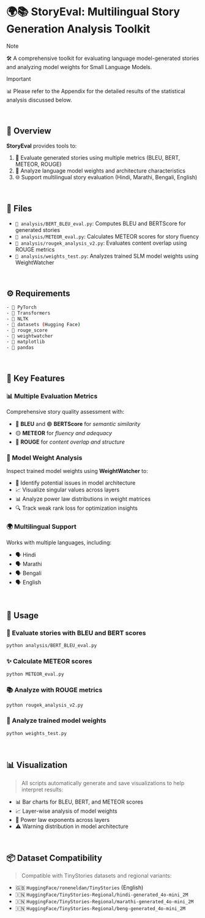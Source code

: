 # 🌍📚 **StoryEval: Multilingual Story Generation Analysis Toolkit**

> [!NOTE]
> 🛠️ A comprehensive toolkit for evaluating language model-generated stories and analyzing model weights for Small Language Models.

> [!IMPORTANT]
> 📊 Please refer to the Appendix for the detailed results of the statistical analysis discussed below.

<br> 

## 📌 **Overview**

**StoryEval** provides tools to:
1. 🧾 Evaluate generated stories using multiple metrics (BLEU, BERT, METEOR, ROUGE)
2. 🧠 Analyze language model weights and architecture characteristics
3. 🌐 Support multilingual story evaluation (Hindi, Marathi, Bengali, English)

<br> 

## 📁 **Files**

- `📄 analysis/BERT_BLEU_eval.py`: Computes BLEU and BERTScore for generated stories  
- `📄 analysis/METEOR_eval.py`: Calculates METEOR scores for story fluency  
- `📄 analysis/rougek_analysis_v2.py`: Evaluates content overlap using ROUGE metrics  
- `📄 analysis/weights_test.py`: Analyzes trained SLM model weights using WeightWatcher  

<br>

## ⚙️ **Requirements**

```bash
- 🔧 PyTorch  
- 🔧 Transformers  
- 🔧 NLTK  
- 🔧 datasets (Hugging Face)  
- 🔧 rouge_score  
- 🔧 weightwatcher  
- 🔧 matplotlib  
- 🔧 pandas  
```

<br>

## 🚀 **Key Features**

### 📊 Multiple Evaluation Metrics
Comprehensive story quality assessment with:
- 🔵 **BLEU** and 🟣 **BERTScore** for *semantic similarity*
- 🟡 **METEOR** for *fluency and adequacy*
- 🔴 **ROUGE** for *content overlap and structure*

### 🧮 Model Weight Analysis
Inspect trained model weights using **WeightWatcher** to:
- 🚨 Identify potential issues in model architecture  
- 📈 Visualize singular values across layers  
- 📊 Analyze power law distributions in weight matrices  
- 🔍 Track weak rank loss for optimization insights  

### 🌍 Multilingual Support
Works with multiple languages, including:
- 🗣️ Hindi  
- 🗣️ Marathi  
- 🗣️ Bengali  
- 🗣️ English  

<br>

## 🧪 **Usage**

### 📐 Evaluate stories with BLEU and BERT scores
```bash
python analysis/BERT_BLEU_eval.py
```

### ✨ Calculate METEOR scores
```bash
python METEOR_eval.py
```

### 📚 Analyze with ROUGE metrics
```bash
python rougek_analysis_v2.py
```

### 🧠  Analyze trained model weights
```bash
python weights_test.py
```

<br>

## 📊 Visualization
> All scripts automatically generate and save visualizations to help interpret results:

- 📊 Bar charts for BLEU, BERT, and METEOR scores
- 📈 Layer-wise analysis of model weights
- 🔢 Power law exponents across layers
- ⚠️ Warning distribution in model architecture

<br>

## 📦 Dataset Compatibility
> Compatible with TinyStories datasets and regional variants:

- 🇬🇧 `HuggingFace/roneneldan/TinyStories` (English)
- 🇮🇳 `HuggingFace/TinyStories-Regional/hindi-generated_4o-mini_2M`
- 🇮🇳 `HuggingFace/TinyStories-Regional/marathi-generated_4o-mini_2M`
- 🇮🇳 `HuggingFace/TinyStories-Regional/beng-generated_4o-mini_2M`

